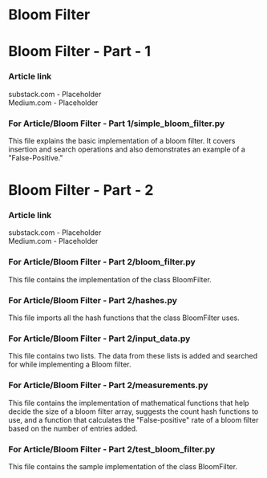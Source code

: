 # Bloom Filter

# Bloom Filter - Part - 1  

### Article link  
substack.com - Placeholder  
Medium.com - Placeholder  

### For Article/Bloom Filter - Part 1/simple_bloom_filter.py  
This file explains the basic implementation of a bloom filter. It covers insertion and search operations and also demonstrates an example of a "False-Positive."  


# Bloom Filter - Part - 2   

### Article link  
substack.com - Placeholder  
Medium.com - Placeholder  

### For Article/Bloom Filter - Part 2/bloom_filter.py  
This file contains the implementation of the class BloomFilter.  

### For Article/Bloom Filter - Part 2/hashes.py  
This file imports all the hash functions that the class BloomFilter uses.  

### For Article/Bloom Filter - Part 2/input_data.py  
This file contains two lists. The data from these lists is added and searched for while implementing a Bloom filter.    

### For Article/Bloom Filter - Part 2/measurements.py  
This file contains the implementation of mathematical functions that help decide the size of a bloom filter array, suggests the count hash functions to use, and a function that calculates the "False-positive" rate of a bloom filter based on the number of entries added.  

### For Article/Bloom Filter - Part 2/test_bloom_filter.py  
This file contains the sample implementation of the class BloomFilter.    

